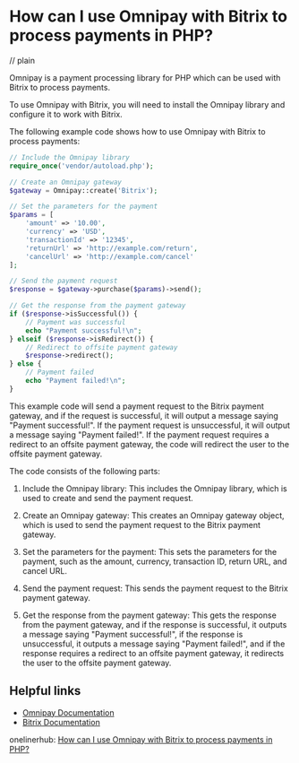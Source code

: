 # How can I use Omnipay with Bitrix to process payments in PHP?
// plain

Omnipay is a payment processing library for PHP which can be used with Bitrix to process payments.

To use Omnipay with Bitrix, you will need to install the Omnipay library and configure it to work with Bitrix.

The following example code shows how to use Omnipay with Bitrix to process payments:

```php
// Include the Omnipay library
require_once('vendor/autoload.php');

// Create an Omnipay gateway
$gateway = Omnipay::create('Bitrix');

// Set the parameters for the payment
$params = [
    'amount' => '10.00',
    'currency' => 'USD',
    'transactionId' => '12345',
    'returnUrl' => 'http://example.com/return',
    'cancelUrl' => 'http://example.com/cancel'
];

// Send the payment request
$response = $gateway->purchase($params)->send();

// Get the response from the payment gateway
if ($response->isSuccessful()) {
    // Payment was successful
    echo "Payment successful!\n";
} elseif ($response->isRedirect()) {
    // Redirect to offsite payment gateway
    $response->redirect();
} else {
    // Payment failed
    echo "Payment failed!\n";
}
```

This example code will send a payment request to the Bitrix payment gateway, and if the request is successful, it will output a message saying "Payment successful!". If the payment request is unsuccessful, it will output a message saying "Payment failed!". If the payment request requires a redirect to an offsite payment gateway, the code will redirect the user to the offsite payment gateway.

The code consists of the following parts:

1. Include the Omnipay library: This includes the Omnipay library, which is used to create and send the payment request.

2. Create an Omnipay gateway: This creates an Omnipay gateway object, which is used to send the payment request to the Bitrix payment gateway.

3. Set the parameters for the payment: This sets the parameters for the payment, such as the amount, currency, transaction ID, return URL, and cancel URL.

4. Send the payment request: This sends the payment request to the Bitrix payment gateway.

5. Get the response from the payment gateway: This gets the response from the payment gateway, and if the response is successful, it outputs a message saying "Payment successful!", if the response is unsuccessful, it outputs a message saying "Payment failed!", and if the response requires a redirect to an offsite payment gateway, it redirects the user to the offsite payment gateway.

## Helpful links

- [Omnipay Documentation](https://omnipay.thephpleague.com/docs/)
- [Bitrix Documentation](https://dev.1c-bitrix.ru/api_help/)

onelinerhub: [How can I use Omnipay with Bitrix to process payments in PHP?](https://onelinerhub.com/php-omnipay/how-can-i-use-omnipay-with-bitrix-to-process-payments-in-php)
